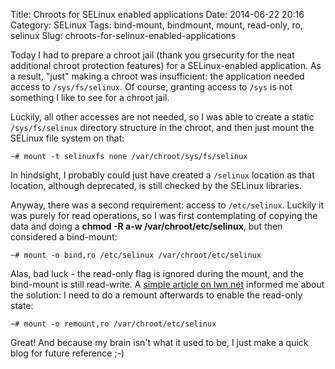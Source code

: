 Title: Chroots for SELinux enabled applications
Date: 2014-06-22 20:16
Category: SELinux
Tags: bind-mount, bindmount, mount, read-only, ro, selinux
Slug: chroots-for-selinux-enabled-applications

Today I had to prepare a chroot jail (thank you grsecurity for the neat
additional chroot protection features) for a SELinux-enabled
application. As a result, "just" making a chroot was insufficient: the
application needed access to `/sys/fs/selinux`. Of course, granting
access to `/sys` is not something I like to see for a chroot jail.

Luckily, all other accesses are not needed, so I was able to create a
static `/sys/fs/selinux` directory structure in the chroot, and then
just mount the SELinux file system on that:

    ~# mount -t selinuxfs none /var/chroot/sys/fs/selinux

In hindsight, I probably could just have created a `/selinux` location
as that location, although deprecated, is still checked by the SELinux
libraries.

Anyway, there was a second requirement: access to `/etc/selinux`.
Luckily it was purely for read operations, so I was first contemplating
of copying the data and doing a **chmod -R a-w
/var/chroot/etc/selinux**, but then considered a bind-mount:

    ~# mount -o bind,ro /etc/selinux /var/chroot/etc/selinux

Alas, bad luck - the read-only flag is ignored during the mount, and the
bind-mount is still read-write. A [simple article on
lwn.net](http://lwn.net/Articles/281157/) informed me about the
solution: I need to do a remount afterwards to enable the read-only
state:

    ~# mount -o remount,ro /var/chroot/etc/selinux

Great! And because my brain isn't what it used to be, I just make a
quick blog for future reference ;-)
